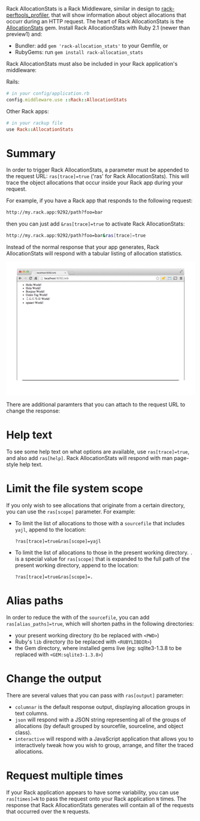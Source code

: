 Rack AllocationStats is a Rack Middleware, similar in design to
[rack-perftools_profiler](https://github.com/bhb/rack-perftools_profiler), that
will show information about object allocations that occurr during an HTTP
request. The heart of Rack AllocationStats is the
[AllocationStats](https://github.com/srawlins/allocation_stats) gem. Install
Rack AllocationStats with Ruby 2.1 (newer than preview1) and:

* Bundler: add `gem 'rack-allocation_stats'` to your Gemfile, or
* RubyGems: run `gem install rack-allocation_stats`

Rack AllocationStats must also be included in your Rack application's middleware:

Rails:

```ruby
# in your config/application.rb
config.middleware.use ::Rack::AllocationStats
```

Other Rack apps:

```ruby
# in your rackup file
use Rack::AllocationStats
```

Summary
=======

In order to trigger Rack AllocationStats, a parameter must be appended to the
request URL: `ras[trace]=true` ('ras' for Rack AllocationStats). This will
trace the object allocations that occur inside your Rack app during your
request.

For example, if you have a Rack app that responds to the following request:

```bash
http://my.rack.app:9292/path?foo=bar
```

then you can just add `&ras[trace]=true` to activate Rack AllocationStats:

```bash
http://my.rack.app:9292/path?foo=bar&ras[trace]=true
```

Instead of the normal response that your app generates, Rack
AllocationStats will respond with a tabular listing of allocation statistics.

![Demonstration](basic-screen.gif)

There are additional paramters that you can attach to the request URL to change
the response:

Help text
=========

To see some help text on what options are available, use `ras[trace]=true`, and
also add `ras[help]`. Rack AllocationStats will respond with man page-style
help text.

Limit the file system scope
===========================

If you only wish to see allocations that originate from a certain directory, you can
use the `ras[scope]` parameter. For example:

* To limit the list of allocations to those with a `sourcefile` that includes
  `yajl`, append to the location:
  ```
  ?ras[trace]=true&ras[scope]=yajl
  ```

* To limit the list of allocations to those in the present working directory.
  `.` is a special value for `ras[scope]` that is expanded to the full path of
  the present working directory, append to the location:
  ```
  ?ras[trace]=true&ras[scope]=.
  ```

Alias paths
===========

In order to reduce the with of the `sourcefile`, you can add
`ras[alias_paths]=true`, which will shorten paths in the following directories:

* your present working directory (to be replaced with `<PWD>`)
* Ruby's `lib` directory (to be replaced with `<RUBYLIBDIR>`)
* the Gem directory, where installed gems live (eg: sqlite3-1.3.8 to be
  replaced with `<GEM:sqlite3-1.3.8>`)

Change the output
=================

There are several values that you can pass with `ras[output]` parameter:

* `columnar` is the default response output, displaying allocation groups in
  text columns.
* `json` will respond with a JSON string representing all of the groups of
  allocations (by default grouped by sourcefile, sourceline, and object class).
* `interactive` will respond with a JavaScript application that allows you to
  interactively tweak how you wish to group, arrange, and filter the traced
  allocations.

Request multiple times
======================

If your Rack application appears to have some variability, you can use
`ras[times]=N` to pass the request onto your Rack application `N` times. The
response that Rack AllocationStats generates will contain all of the requests
that occurred over the `N` requests.

